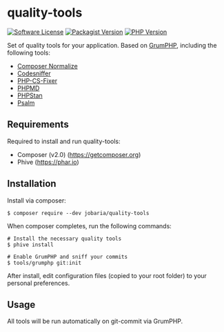 # quality-tools
[![Software License](https://img.shields.io/badge/license-MIT-brightgreen.svg?style=flat-square)](LICENSE)
[![Packagist Version](https://img.shields.io/packagist/v/jobaria/quality-tools.svg?style=flat-square&include_prereleases)](https://packagist.org/packages/jobaria/quality-tools)
[![PHP Version](https://img.shields.io/badge/php-%5E8.0-8892BF.svg?style=flat-square)](http://www.php.net)

Set of quality tools for your application. Based on [GrumPHP](https://github.com/phpro/grumphp), including the following tools:

- [Composer Normalize](https://github.com/ergebnis/composer-normalize)
- [Codesniffer](https://github.com/squizlabs/PHP_CodeSniffer)
- [PHP-CS-Fixer](https://github.com/FriendsOfPHP/PHP-CS-Fixer)
- [PHPMD](https://github.com/phpmd/phpmd)
- [PHPStan](https://github.com/phpstan/phpstan)
- [Psalm](https://github.com/vimeo/psalm)

## Requirements
Required to install and run quality-tools:
- Composer (v2.0) (https://getcomposer.org)
- Phive (https://phar.io)

## Installation
Install via composer:
```
$ composer require --dev jobaria/quality-tools
```

When composer completes, run the following commands:
```shell script
# Install the necessary quality tools
$ phive install

# Enable GrumPHP and sniff your commits
$ tools/grumphp git:init
```

After install, edit configuration files (copied to your root folder) to your personal preferences.

## Usage
All tools will be run automatically on git-commit via GrumPHP.
